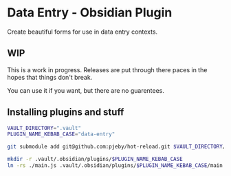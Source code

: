# Data Entry - Obsidian Plugin

Create beautiful forms for use in data entry contexts.

## WIP

This is a work in progress. Releases are put through there paces in the hopes that things don't break.

You can use it if you want, but there are no guarentees.

## Installing plugins and stuff

```sh
VAULT_DIRECTORY=".vault"
PLUGIN_NAME_KEBAB_CASE="data-entry"

git submodule add git@github.com:pjeby/hot-reload.git $VAULT_DIRECTORY/.obsidian/plugin/hot-reload

mkdir -r .vault/.obsidian/plugins/$PLUGIN_NAME_KEBAB_CASE
ln -rs ./main.js .vault/.obsidian/plugins/$PLUGIN_NAME_KEBAB_CASE/main.js
```

